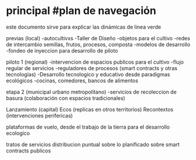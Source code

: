 

# principal #plan de navegación

este documento sirve para explicar las dinámicas de linea verde


<Tareas por hacer>
  
previas (local)
-autocultivxs
-Taller de Diseño
-objetos para el cultivo
-redes de intercambio semillas, frutos, procesos, composta
-modelos de desarrollo
-fondeo de inyeccion para desarrollo de piloto

piloto 1 (regional)
-intervencion de espacios publicos para el cultivo
-flujo regular de servicios 
-reguladores de procesos (smart contracts y otras tecnologías)
-Desarrollo tecnologico y educativo desde paradigmas ecológicos
-cocinas, comedores, bancos de alimentos

etapa 2 (municipal urbano metropolitano)
-servicios de recoleccion de basura (colaboración con espacios tradicionales)


Lanzamiento (capital)
Ecos (replicas en otros territorios)
Recontextos (intervenciones perifericas)

plataformas de vuelo, desde el trabajo de la tierra para el desarrollo ecologico



tratos de servicios
distribucion puntual sobre lo planificado sobre smart contracts publicos


